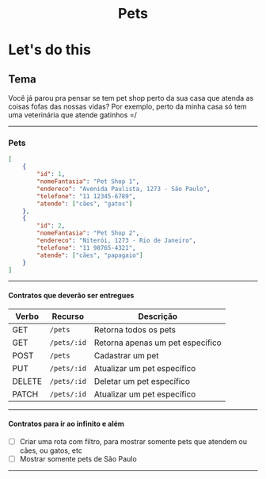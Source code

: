 <h1 align="center">
    <br>
    <p align="center">Pets<p>
</h1>

# Let's do this

## Tema

Você já parou pra pensar se tem pet shop perto da sua casa que atenda as coisas fofas das nossas vidas?
Por exemplo, perto da minha casa só tem uma veterinária que atende gatinhos =/

---

### Pets

```json
[
    {
        "id": 1,
        "nomeFantasia": "Pet Shop 1",
        "endereco": "Avenida Paulista, 1273 - São Paulo",
        "telefone": "11 12345-6789",
        "atende": ["cães", "gatos"]
    },
    {
        "id": 2,
        "nomeFantasia": "Pet Shop 2",
        "endereco": "Niterói, 1273 - Rio de Janeiro",
        "telefone": "11 98765-4321",
        "atende": ["cães", "papagaio"] 
    }
]
```

---

#### Contratos que deverão ser entregues

| Verbo        | Recurso      | Descrição                         |
| ------------ | ------------ | --------------------------------- |
| GET          | `/pets`      | Retorna todos os pets             |
| GET          | `/pets/:id`  | Retorna apenas um pet específico  |
| POST         | `/pets`      | Cadastrar um pet                  |
| PUT          | `/pets/:id`  | Atualizar um pet específico       |
| DELETE       | `/pets/:id`  | Deletar um pet específico         |
| PATCH        | `/pets/:id`  | Atualizar um pet específico       |

---

#### Contratos para ir ao infinito e além

- [ ] Criar uma rota com filtro, para mostrar somente pets que atendem ou cães, ou gatos, etc
- [ ] Mostrar somente pets de São Paulo

---